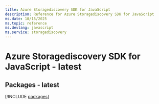 ```yaml
---
title: Azure Storagediscovery SDK for JavaScript
description: Reference for Azure Storagediscovery SDK for JavaScript
ms.date: 10/15/2025
ms.topic: reference
ms.devlang: javascript
ms.service: storagediscovery
---
```

# Azure Storagediscovery SDK for JavaScript - latest
## Packages - latest
[!INCLUDE [packages](storagediscovery-index.md)]